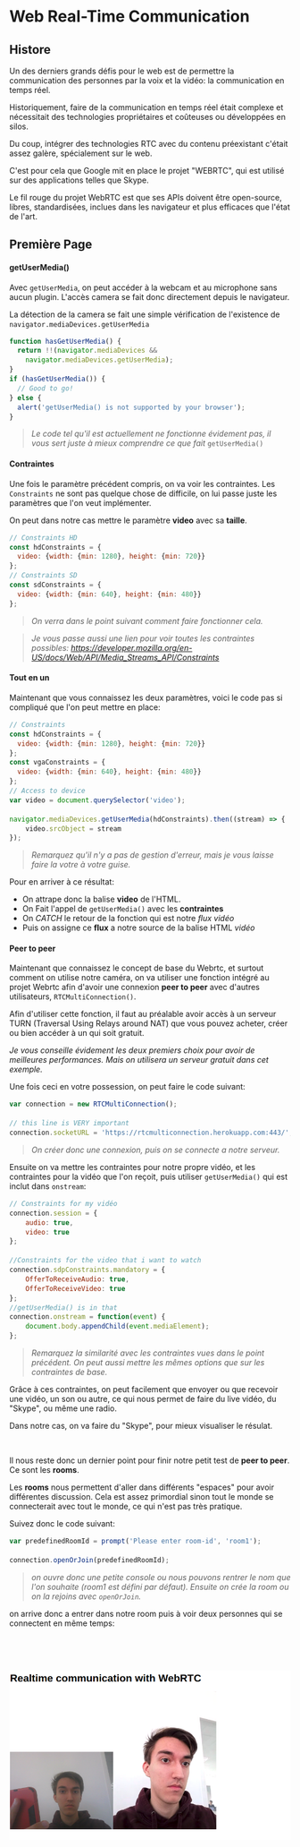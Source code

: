 Web Real-Time Communication
============

Histore
-----------------

Un des derniers grands défis pour le web est de permettre la
communication des personnes par la voix et la vidéo:
la communication en temps réel.

Historiquement, faire de la communication en temps réel était
complexe et nécessitait des technologies propriétaires et
coûteuses ou développées en silos.

Du coup, intégrer des technologies RTC avec du contenu préexistant c'était assez
galère, spécialement sur le web.

C'est pour cela que Google mit en place le projet "WEBRTC", qui est utilisé sur des applications telles que Skype.

Le fil rouge du projet WebRTC est que ses APIs doivent être
open-source, libres, standardisées, inclues dans les navigateur
et plus efficaces que l'état de l'art.

Première Page
-----------------

#### getUserMedia()

Avec `getUserMedia`, on peut accéder à la webcam et au microphone sans aucun plugin.
L'accès camera se fait donc directement depuis le navigateur.

La détection de la camera se fait une simple vérification de l'existence de `navigator.mediaDevices.getUserMedia`

```Javascript
function hasGetUserMedia() {
  return !!(navigator.mediaDevices &&
    navigator.mediaDevices.getUserMedia);
}
if (hasGetUserMedia()) {
  // Good to go!
} else {
  alert('getUserMedia() is not supported by your browser');
}
```
>*Le code tel qu'il est actuellement ne fonctionne évidement pas, il vous sert juste à mieux comprendre ce que fait* `getUserMedia()`

#### Contraintes

Une fois le paramètre précédent compris, on va voir les contraintes.
Les `Constraints` ne sont pas quelque chose de difficile, on lui passe juste les paramètres que l'on veut implémenter.

On peut dans notre cas mettre le paramètre **video** avec sa **taille**.

```Javascript
// Constraints HD
const hdConstraints = {
  video: {width: {min: 1280}, height: {min: 720}}
};
// Constraints SD
const sdConstraints = {
  video: {width: {min: 640}, height: {min: 480}}
};
```
>*On verra dans le point suivant comment faire fonctionner cela.*

>*Je vous passe aussi une lien pour voir toutes les contraintes possibles:
https://developer.mozilla.org/en-US/docs/Web/API/Media_Streams_API/Constraints*

#### Tout en un

Maintenant que vous connaissez les deux paramètres, voici le code pas si compliqué que l'on peut mettre en place:

```Javascript
// Constraints
const hdConstraints = {
  video: {width: {min: 1280}, height: {min: 720}}
};
const vgaConstraints = {
  video: {width: {min: 640}, height: {min: 480}}
};
// Access to device
var video = document.querySelector('video');

navigator.mediaDevices.getUserMedia(hdConstraints).then((stream) => {
    video.srcObject = stream
});
```
>*Remarquez qu'il n'y a pas de gestion d'erreur, mais je vous laisse faire la votre à votre guise.*

Pour en arriver à ce résultat:
-   On attrape donc la balise **video** de l'HTML.
-	On Fait l'appel de `getUserMedia()` avec les **contraintes**
-	On *CATCH*  le retour de la fonction qui est notre *flux vidéo*
-	Puis on assigne ce **flux** a notre source de la balise HTML *vidéo*


#### Peer to peer

Maintenant que connaissez le concept de base du Webrtc, et surtout comment on utilise notre caméra, on va utiliser une fonction intégré au projet Webrtc afin d'avoir une connexion **peer to peer** avec d'autres utilisateurs, `RTCMultiConnection()`.

Afin d'utiliser cette fonction, il faut au préalable avoir accès à un serveur TURN (Traversal Using Relays around NAT) que vous pouvez acheter, créer ou bien accéder à un qui soit gratuit.

*Je vous conseille évidement les deux premiers choix pour avoir de meilleures performances. Mais on utilisera un serveur gratuit dans cet exemple.*

Une fois ceci en votre possession, on peut faire le code suivant:

```Javascript
var connection = new RTCMultiConnection();

// this line is VERY important
connection.socketURL = 'https://rtcmulticonnection.herokuapp.com:443/';
```
>*On créer donc une connexion, puis on se connecte a notre serveur.*

Ensuite on va mettre les contraintes pour notre propre vidéo, et les contraintes pour la vidéo que l'on reçoit, puis utiliser `getUserMedia()` qui est inclut dans `onstream`:

```Javascript
// Constraints for my vidéo
connection.session = {
    audio: true,
    video: true
};

//Constraints for the video that i want to watch
connection.sdpConstraints.mandatory = {
    OfferToReceiveAudio: true,
    OfferToReceiveVideo: true
};
//getUserMedia() is in that
connection.onstream = function(event) {
    document.body.appendChild(event.mediaElement);
};
```
>*Remarquez la similarité avec les contraintes vues dans le point précédent.
On peut aussi mettre les mêmes options que sur les contraintes de base.*

Grâce à ces contraintes, on peut facilement que envoyer ou que recevoir une vidéo, un son ou autre, ce qui nous permet de faire du live vidéo, du "Skype", ou même une radio.

Dans notre cas, on va faire du "Skype", pour mieux visualiser le résulat.

&nbsp;

Il nous reste donc un dernier point pour finir notre petit test de **peer to peer**.
Ce sont les **rooms**.

Les **rooms** nous permettent d'aller dans différents "espaces" pour avoir différentes discussion. Cela est assez primordial sinon tout le monde se connecterait avec tout le monde, ce qui n'est pas très pratique.

Suivez donc le code suivant:
```Javascript
var predefinedRoomId = prompt('Please enter room-id', 'room1');

connection.openOrJoin(predefinedRoomId);
```
>*on ouvre donc une petite console ou nous pouvons rentrer le nom que l'on souhaite (room1 est défini par défaut).
Ensuite on crée la room ou on la rejoins avec `openOrJoin`.*

on arrive donc a entrer dans notre room puis à voir deux personnes qui se connectent en mẽme temps:

&nbsp;

&nbsp;
&nbsp;
&nbsp;

![local image](./web/webrtc.png)
